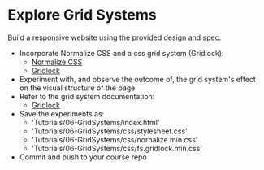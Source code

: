 # Explore Grid Systems

Build a responsive website using the provided design and spec.

* Incorporate Normalize CSS and a css grid system (Gridlock):
  - [Normalize CSS](http://necolas.github.io/normalize.css/)
  - [Gridlock](http://formstone.it/components/gridlock)
* Experiment with, and observe the outcome of, the grid system's effect on the visual structure of the page
* Refer to the grid system documentation:
  - [Gridlock](http://formstone.it/components/gridlock)
* Save the experiments as:
  - 'Tutorials/06-GridSystems/index.html'
  - 'Tutorials/06-GridSystems/css/stylesheet.css'
  - 'Tutorials/06-GridSystems/css/nornalize.min.css'
  - 'Tutorials/06-GridSystems/css/fs.gridlock.min.css'
* Commit and push to your course repo